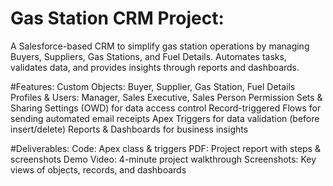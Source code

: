 # Gas Station CRM Project:
A Salesforce-based CRM to simplify gas station operations by managing Buyers, Suppliers, Gas Stations, and Fuel Details. Automates tasks, validates data, and provides insights through reports and dashboards.

#Features:
Custom Objects: Buyer, Supplier, Gas Station, Fuel Details
Profiles & Users: Manager, Sales Executive, Sales Person
Permission Sets & Sharing Settings (OWD) for data access control
Record-triggered Flows for sending automated email receipts
Apex Triggers for data validation (before insert/delete)
Reports & Dashboards for business insights

#Deliverables:
Code: Apex class & triggers
PDF: Project report with steps & screenshots
Demo Video: 4-minute project walkthrough
Screenshots: Key views of objects, records, and dashboards
